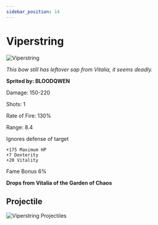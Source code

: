 ```yaml
---
sidebar_position: 14
---
```


# Viperstring

![Viperstring](https://vwiki.valorserver.com/api/item/picture/viperstring)

<i>This bow still has leftover sap from Vitalia, it seems deadly.</i>

**Sprited by: BLOODQWEN**

Damage: 150-220

Shots: 1

Rate of Fire: 130% 

Range: 8.4

Ignores defense of target

    +175 Maximum HP
    +7 Dexterity
    +20 Vitality
    
Fame Bonus 6%

**Drops from Vitalia of the Garden of Chaos**

## Projectile

![Viperstring Projectiles](https://cdn.discordapp.com/attachments/953134990428868629/981401588801339443/viperstring.gif)
